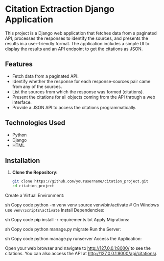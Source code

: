 # Citation Extraction Django Application

This project is a Django web application that fetches data from a paginated API, processes the responses to identify the sources, and presents the results in a user-friendly format. The application includes a simple UI to display the results and an API endpoint to get the citations as JSON.

## Features

- Fetch data from a paginated API.
- Identify whether the response for each response-sources pair came from any of the sources.
- List the sources from which the response was formed (citations).
- Present the citations for all objects coming from the API through a web interface.
- Provide a JSON API to access the citations programmatically.

## Technologies Used

- Python
- Django
- HTML

## Installation

1. **Clone the Repository:**

   ```sh
   git clone https://github.com/yourusername/citation_project.git
   cd citation_project
Create a Virtual Environment:

sh
Copy code
python -m venv venv
source venv/bin/activate  # On Windows use `venv\Scripts\activate`
Install Dependencies:

sh
Copy code
pip install -r requirements.txt
Apply Migrations:

sh
Copy code
python manage.py migrate
Run the Server:

sh
Copy code
python manage.py runserver
Access the Application:

Open your web browser and navigate to http://127.0.0.1:8000/ to see the citations. You can also access the API at http://127.0.0.1:8000/api/citations/.
